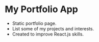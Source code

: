 # My Portfolio App

<ul>
  <li>Static portfolio page.</li>
  <li>List some of my projects and interests.</li>
  <li>Created to improve React.js skills.</li>
</ul>
